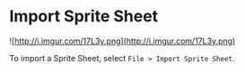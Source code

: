 # Import Sprite Sheet #

![http://i.imgur.com/17L3y.png](http://i.imgur.com/17L3y.png)

To import a Sprite Sheet, select `File > Import Sprite Sheet`.